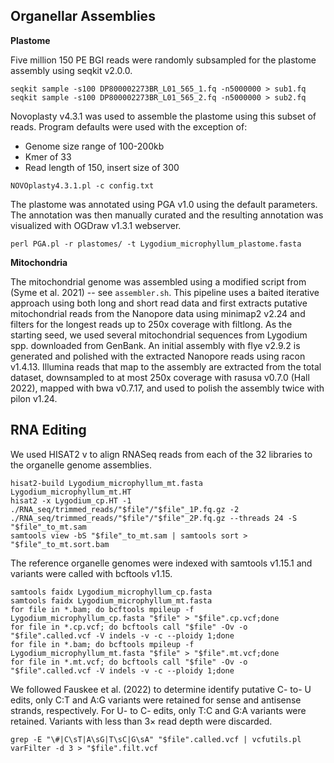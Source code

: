 ## Organellar Assemblies 

<b>Plastome </b>

Five million 150 PE BGI reads were randomly subsampled for the plastome assembly using seqkit v2.0.0.
```
seqkit sample -s100 DP800002273BR_L01_565_1.fq -n5000000 > sub1.fq
seqkit sample -s100 DP800002273BR_L01_565_2.fq -n5000000 > sub2.fq
```
Novoplasty v4.3.1 was used to assemble the plastome using this subset of reads. Program defaults were used with the exception of: 
- Genome size range of 100-200kb
- Kmer of 33
- Read length of 150, insert size of 300 
```
NOVOplasty4.3.1.pl -c config.txt
```
The plastome was annotated using PGA v1.0 using the default parameters. The annotation was then manually curated and the resulting annotation was visualized with OGDraw v1.3.1 webserver.
```
perl PGA.pl -r plastomes/ -t Lygodium_microphyllum_plastome.fasta 
```

<b>Mitochondria</b>

The mitochondrial genome was assembled using a modified script from (Syme et al. 2021) -- see `assembler.sh`. This pipeline uses a baited iterative approach using both long and short read data and first extracts putative mitochondrial reads from the Nanopore data using minimap2 v2.24 and filters for the longest reads up to 250x coverage with filtlong. As the starting seed, we used several mitochondrial sequences from Lygodium spp. downloaded from GenBank. An initial assembly with flye v2.9.2 is generated and polished with the extracted Nanopore reads using racon v1.4.13. Illumina reads that map to the assembly are extracted from the total dataset, downsampled to at most 250x coverage with rasusa v0.7.0 (Hall 2022), mapped with bwa v0.7.17, and used to polish the assembly twice with pilon v1.24.

## RNA Editing
We used HISAT2 v to align RNASeq reads from each of the 32 libraries to the organelle genome assemblies. 
```
hisat2-build Lygodium_microphyllum_mt.fasta Lygodium_microphyllum_mt.HT
hisat2 -x Lygodium_cp.HT -1 ./RNA_seq/trimmed_reads/"$file"/"$file"_1P.fq.gz -2 ./RNA_seq/trimmed_reads/"$file"/"$file"_2P.fq.gz --threads 24 -S "$file"_to_mt.sam
samtools view -bS "$file"_to_mt.sam | samtools sort > "$file"_to_mt.sort.bam
```
The reference organelle genomes were indexed with samtools v1.15.1 and variants were called with bcftools v1.15.
```
samtools faidx Lygodium_microphyllum_cp.fasta
samtools faidx Lygodium_microphyllum_mt.fasta
for file in *.bam; do bcftools mpileup -f Lygodium_microphyllum_cp.fasta "$file" > "$file".cp.vcf;done
for file in *.cp.vcf; do bcftools call "$file" -Ov -o "$file".called.vcf -V indels -v -c --ploidy 1;done
for file in *.bam; do bcftools mpileup -f Lygodium_microphyllum_mt.fasta "$file" > "$file".mt.vcf;done
for file in *.mt.vcf; do bcftools call "$file" -Ov -o "$file".called.vcf -V indels -v -c --ploidy 1;done
```
We followed Fauskee et al. (2022) to determine identify putative C- to- U edits, only C:T and A:G variants were retained for sense and antisense strands, respectively. For U- to C- edits, only T:C and G:A variants were retained. Variants with less than 3× read depth were discarded. 
```
grep -E "\#|C\sT|A\sG|T\sC|G\sA" "$file".called.vcf | vcfutils.pl varFilter -d 3 > "$file".filt.vcf 
```

